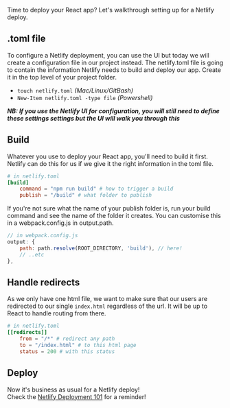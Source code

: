 Time to deploy your React app? Let's walkthrough setting up for a Netlify deploy.

## .toml file
To configure a Netlify deployment, you can use the UI but today we will create a configuration file in our project instead. The netlify.toml file is going to contain the information Netlify needs to build and deploy our app. Create it in the top level of your project folder. 
- `touch netlify.toml` _(Mac/Linux/GitBash)_
- `New-Item netlify.toml -type file` _(Powershell)_

***NB: If you use the Netlify UI for configuration, you will still need to define these settings settings but the UI will walk you through this***

## Build
Whatever you use to deploy your React app, you'll need to build it first. Netlify can do this for us if we give it the right information in the toml file.
```toml
# in netlify.toml
[build]
    command = "npm run build" # how to trigger a build
    publish = "/build" # what folder to publish 
```
If you're not sure what the name of your publish folder is, run your build command and see the name of the folder it creates. You can customise this in a webpack.config.js in output.path.
```js
// in webpack.config.js
output: { 
    path: path.resolve(ROOT_DIRECTORY, 'build'), // here!
    // ..etc
},
```

## Handle redirects
As we only have one html file, we want to make sure that our users are redirected to our single `index.html` regardless of the url. It will be up to React to handle routing from there.
```toml
# in netlify.toml
[[redirects]]
    from = "/*" # redirect any path
    to = "/index.html" # to this html page
    status = 200 # with this status
```

## Deploy
Now it's business as usual for a Netlify deploy! \
Check the [Netlify Deployment 101](https://github.com/getfutureproof/fp_guides_wiki/wiki/Deploy-101) for a reminder!